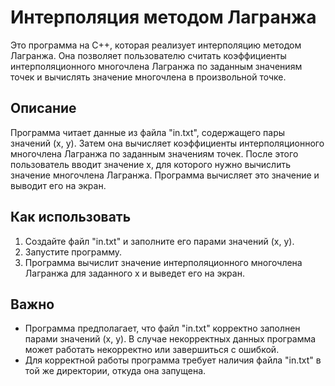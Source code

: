 # Интерполяция методом Лагранжа

Это программа на C++, которая реализует интерполяцию методом Лагранжа. Она позволяет пользователю считать коэффициенты интерполяционного многочлена Лагранжа по заданным значениям точек и вычислять значение многочлена в произвольной точке.

## Описание

Программа читает данные из файла "in.txt", содержащего пары значений (x, y). Затем она вычисляет коэффициенты интерполяционного многочлена Лагранжа по заданным значениям точек. После этого пользователь вводит значение x, для которого нужно вычислить значение многочлена Лагранжа. Программа вычисляет это значение и выводит его на экран.

## Как использовать

1. Создайте файл "in.txt" и заполните его парами значений (x, y).
2. Запустите программу.
3. Программа вычислит значение интерполяционного многочлена Лагранжа для заданного x и выведет его на экран.

## Важно

- Программа предполагает, что файл "in.txt" корректно заполнен парами значений (x, y). В случае некорректных данных программа может работать некорректно или завершиться с ошибкой.
- Для корректной работы программа требует наличия файла "in.txt" в той же директории, откуда она запущена.
